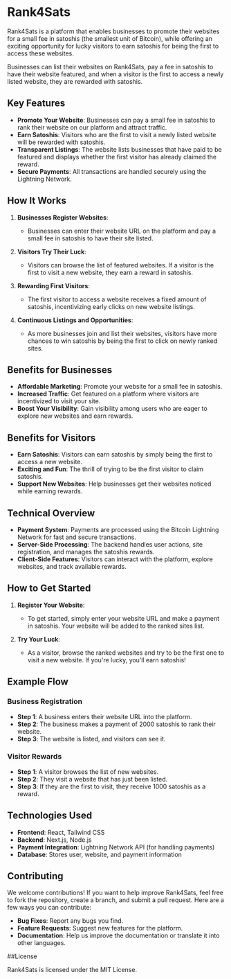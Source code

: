 # Rank4Sats

Rank4Sats is a platform that enables businesses to promote their websites for a small fee in satoshis (the smallest unit of Bitcoin), while offering an exciting opportunity for lucky visitors to earn satoshis for being the first to access these websites.

Businesses can list their websites on Rank4Sats, pay a fee in satoshis to have their website featured, and when a visitor is the first to access a newly listed website, they are rewarded with satoshis.

## Key Features

- **Promote Your Website**: Businesses can pay a small fee in satoshis to rank their website on our platform and attract traffic.
- **Earn Satoshis**: Visitors who are the first to visit a newly listed website will be rewarded with satoshis.
- **Transparent Listings**: The website lists businesses that have paid to be featured and displays whether the first visitor has already claimed the reward.
- **Secure Payments**: All transactions are handled securely using the Lightning Network.
  
## How It Works

1. **Businesses Register Websites**: 
   - Businesses can enter their website URL on the platform and pay a small fee in satoshis to have their site listed.
   
2. **Visitors Try Their Luck**: 
   - Visitors can browse the list of featured websites. If a visitor is the first to visit a new website, they earn a reward in satoshis.

3. **Rewarding First Visitors**: 
   - The first visitor to access a website receives a fixed amount of satoshis, incentivizing early clicks on new website listings.

4. **Continuous Listings and Opportunities**: 
   - As more businesses join and list their websites, visitors have more chances to win satoshis by being the first to click on newly ranked sites.

## Benefits for Businesses

- **Affordable Marketing**: Promote your website for a small fee in satoshis.
- **Increased Traffic**: Get featured on a platform where visitors are incentivized to visit your site.
- **Boost Your Visibility**: Gain visibility among users who are eager to explore new websites and earn rewards.

## Benefits for Visitors

- **Earn Satoshis**: Visitors can earn satoshis by simply being the first to access a new website.
- **Exciting and Fun**: The thrill of trying to be the first visitor to claim satoshis.
- **Support New Websites**: Help businesses get their websites noticed while earning rewards.

## Technical Overview

- **Payment System**: Payments are processed using the Bitcoin Lightning Network for fast and secure transactions.
- **Server-Side Processing**: The backend handles user actions, site registration, and manages the satoshis rewards.
- **Client-Side Features**: Visitors can interact with the platform, explore websites, and track available rewards.

## How to Get Started

1. **Register Your Website**: 
   - To get started, simply enter your website URL and make a payment in satoshis. Your website will be added to the ranked sites list.

2. **Try Your Luck**: 
   - As a visitor, browse the ranked websites and try to be the first one to visit a new website. If you're lucky, you’ll earn satoshis!

## Example Flow

### Business Registration
- **Step 1**: A business enters their website URL into the platform.
- **Step 2**: The business makes a payment of 2000 satoshis to rank their website.
- **Step 3**: The website is listed, and visitors can see it.

### Visitor Rewards
- **Step 1**: A visitor browses the list of new websites.
- **Step 2**: They visit a website that has just been listed.
- **Step 3**: If they are the first to visit, they receive 1000 satoshis as a reward.

## Technologies Used

- **Frontend**: React, Tailwind CSS
- **Backend**: Next.js, Node.js
- **Payment Integration**: Lightning Network API (for handling payments)
- **Database**: Stores user, website, and payment information

## Contributing

We welcome contributions! If you want to help improve Rank4Sats, feel free to fork the repository, create a branch, and submit a pull request. Here are a few ways you can contribute:

- **Bug Fixes**: Report any bugs you find. 
- **Feature Requests**: Suggest new features for the platform.
- **Documentation**: Help us improve the documentation or translate it into other languages.

##License

Rank4Sats is licensed under the MIT License.

